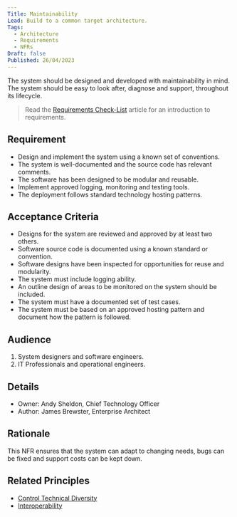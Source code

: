 ```yaml
---
Title: Maintainability
Lead: Build to a common target architecture.
Tags:
  - Architecture
  - Requirements
  - NFRs
Draft: false
Published: 26/04/2023
---
```


The system should be designed and developed with maintainability in mind. The system should be easy to look after, diagnose and support, throughout its lifecycle.

> Read the [Requirements Check-List](xref:requirements-checklist) article for an introduction to requirements.

## Requirement

* Design and implement the system using a known set of conventions.
* The system is well-documented and the source code has relevant comments.
* The software has been designed to be modular and reusable.
* Implement approved logging, monitoring and testing tools.
* The deployment follows standard technology hosting patterns.

## Acceptance Criteria

* Designs for the system are reviewed and approved by at least two others.
* Software source code is documented using a known standard or convention.
* Software designs have been inspected for opportunities for reuse and modularity.
* The system must include logging ability.
* An outline design of areas to be monitored on the system should be included.
* The system must have a documented set of test cases.
* The system must be based on an approved hosting pattern and document how the pattern is followed.

## Audience

  1. System designers and software engineers.
  2. IT Professionals and operational engineers.

## Details

* Owner: Andy Sheldon, Chief Technology Officer
* Author: James Brewster, Enterprise Architect

## Rationale

This NFR ensures that the system can adapt to changing needs, bugs can be fixed and support costs can be kept down.

## Related Principles

* [Control Technical Diversity](xref:control-technical-diversity)
* [Interoperability](xref:interoperability)
